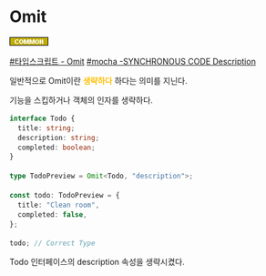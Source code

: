 # Omit

![Common](../../2TAT1C/Label_Common.png)

<a href="https://www.typescriptlang.org/docs/handbook/utility-types.html#omittk">#타입스크립트 - Omit</a>
<a href="https://mochajs.org/#synchronous-code">#mocha -SYNCHRONOUS CODE Description</a>

일반적으로 Omit이란 <span style="color:#FFBF00; font-weight:bold;">생략하다</span> 하다는 의미를 지닌다.

기능을 스킵하거나 객체의 인자를 생략하다.

```ts
interface Todo {
  title: string;
  description: string;
  completed: boolean;
}

type TodoPreview = Omit<Todo, "description">;

const todo: TodoPreview = {
  title: "Clean room",
  completed: false,
};

todo; // Correct Type
```

Todo 인터페이스의 description 속성을 생략시켰다.